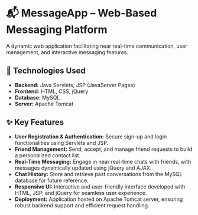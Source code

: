 <h1>📬 MessageApp – Web-Based Messaging Platform</h1>

<p>A dynamic web application facilitating near real-time communication, user management, and interactive messaging features.</p>

<h2>🔧 Technologies Used</h2>
<ul>
  <li><strong>Backend:</strong> Java Servlets, JSP (JavaServer Pages)</li>
  <li><strong>Frontend:</strong> HTML, CSS, jQuery</li>
  <li><strong>Database:</strong> MySQL</li>
  <li><strong>Server:</strong> Apache Tomcat</li>
</ul>

<h2>✨ Key Features</h2>
<ul>
  <li><strong>User Registration & Authentication:</strong> Secure sign-up and login functionalities using Servlets and JSP.</li>
  <li><strong>Friend Management:</strong> Send, accept, and manage friend requests to build a personalized contact list.</li>
  <li><strong>Real-Time Messaging:</strong> Engage in near real-time chats with friends, with messages dynamically updated using jQuery and AJAX.</li>
  <li><strong>Chat History:</strong> Store and retrieve past conversations from the MySQL database for future reference.</li>
  <li><strong>Responsive UI:</strong> Interactive and user-friendly interface developed with HTML, JSP, and jQuery for seamless user experience.</li>
  <li><strong>Deployment:</strong> Application hosted on Apache Tomcat server, ensuring robust backend support and efficient request handling.</li>
</ul>
